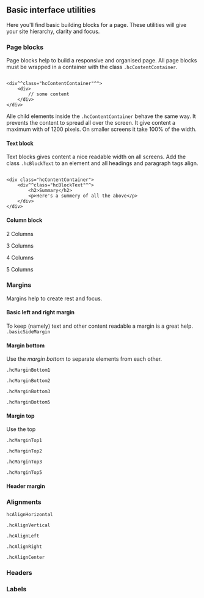 ## Basic interface utilities

Here you'll find basic building blocks for a page.  These utilities will give your site hierarchy, clarity and focus.
### Page blocks
Page blocks help to build a responsive and organised page. All page blocks must be wrapped in a container with the class `.hcContentContainer`.

```

<div^^class="hcContentContainer"^^>
	<div>
		// some content
	</div>
</div>

```

Alle child elements inside the `.hcContentContainer` behave the same way. It prevents the content to spread all over the screen. It give content a maximum with of 1200 pixels. On smaller screens it take 100% of the width.


#### Text block
Text blocks gives content a nice readable width on all screens. Add the class `.hcBlockText` to an element and all headings and paragraph tags align.


```

<div class="hcContentContainer">
	<div^^class="hcBlockText"^^>
		<h2>Summary</h2>
		<p>Here's a summery of all the above</p>
	</div>
</div>

```
#### Column block
2 Columns

3 Columns

4 Columns

5 Columns

### Margins
Margins help to create rest and focus.
#### Basic left and right margin
To keep (namely) text and other content readable a margin is a great help.   
`.basicSideMargin`

#### Margin bottom
Use the _margin bottom_ to separate elements from each other.

`.hcMarginBottom1`

`.hcMarginBottom2`

`.hcMarginBottom3`

`.hcMarginBottom5`

#### Margin top
Use the top

`.hcMarginTop1`

`.hcMarginTop2`

`.hcMarginTop3`

`.hcMarginTop5`




#### Header margin

### Alignments

`hcAlignHorizontal`


`.hcAlignVertical`


`.hcAlignLeft`


`.hcAlignRight`


`.hcAlignCenter`

### Headers
### Labels
